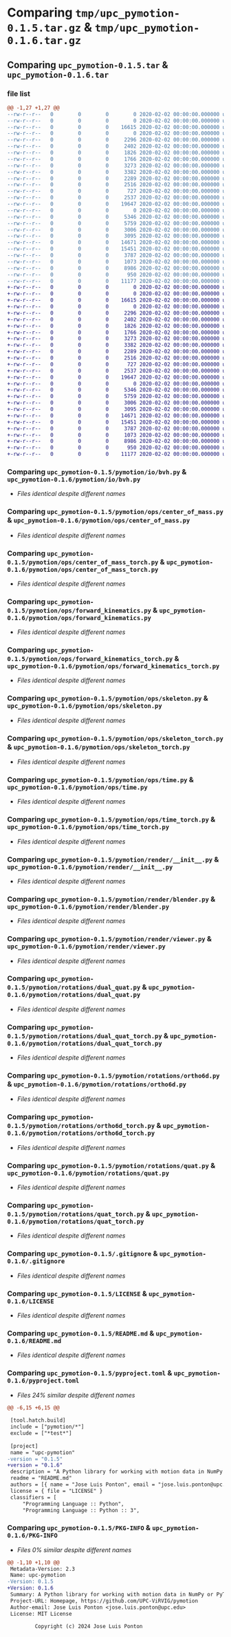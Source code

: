 # Comparing `tmp/upc_pymotion-0.1.5.tar.gz` & `tmp/upc_pymotion-0.1.6.tar.gz`

## Comparing `upc_pymotion-0.1.5.tar` & `upc_pymotion-0.1.6.tar`

### file list

```diff
@@ -1,27 +1,27 @@
--rw-r--r--   0        0        0        0 2020-02-02 00:00:00.000000 upc_pymotion-0.1.5/pymotion/__init__.py
--rw-r--r--   0        0        0        0 2020-02-02 00:00:00.000000 upc_pymotion-0.1.5/pymotion/io/__init__.py
--rw-r--r--   0        0        0    16615 2020-02-02 00:00:00.000000 upc_pymotion-0.1.5/pymotion/io/bvh.py
--rw-r--r--   0        0        0        0 2020-02-02 00:00:00.000000 upc_pymotion-0.1.5/pymotion/ops/__init__.py
--rw-r--r--   0        0        0     2296 2020-02-02 00:00:00.000000 upc_pymotion-0.1.5/pymotion/ops/center_of_mass.py
--rw-r--r--   0        0        0     2402 2020-02-02 00:00:00.000000 upc_pymotion-0.1.5/pymotion/ops/center_of_mass_torch.py
--rw-r--r--   0        0        0     1826 2020-02-02 00:00:00.000000 upc_pymotion-0.1.5/pymotion/ops/forward_kinematics.py
--rw-r--r--   0        0        0     1766 2020-02-02 00:00:00.000000 upc_pymotion-0.1.5/pymotion/ops/forward_kinematics_torch.py
--rw-r--r--   0        0        0     3273 2020-02-02 00:00:00.000000 upc_pymotion-0.1.5/pymotion/ops/skeleton.py
--rw-r--r--   0        0        0     3382 2020-02-02 00:00:00.000000 upc_pymotion-0.1.5/pymotion/ops/skeleton_torch.py
--rw-r--r--   0        0        0     2289 2020-02-02 00:00:00.000000 upc_pymotion-0.1.5/pymotion/ops/time.py
--rw-r--r--   0        0        0     2516 2020-02-02 00:00:00.000000 upc_pymotion-0.1.5/pymotion/ops/time_torch.py
--rw-r--r--   0        0        0      727 2020-02-02 00:00:00.000000 upc_pymotion-0.1.5/pymotion/render/__init__.py
--rw-r--r--   0        0        0     2537 2020-02-02 00:00:00.000000 upc_pymotion-0.1.5/pymotion/render/blender.py
--rw-r--r--   0        0        0    19647 2020-02-02 00:00:00.000000 upc_pymotion-0.1.5/pymotion/render/viewer.py
--rw-r--r--   0        0        0        0 2020-02-02 00:00:00.000000 upc_pymotion-0.1.5/pymotion/rotations/__init__.py
--rw-r--r--   0        0        0     5346 2020-02-02 00:00:00.000000 upc_pymotion-0.1.5/pymotion/rotations/dual_quat.py
--rw-r--r--   0        0        0     5759 2020-02-02 00:00:00.000000 upc_pymotion-0.1.5/pymotion/rotations/dual_quat_torch.py
--rw-r--r--   0        0        0     3006 2020-02-02 00:00:00.000000 upc_pymotion-0.1.5/pymotion/rotations/ortho6d.py
--rw-r--r--   0        0        0     3095 2020-02-02 00:00:00.000000 upc_pymotion-0.1.5/pymotion/rotations/ortho6d_torch.py
--rw-r--r--   0        0        0    14671 2020-02-02 00:00:00.000000 upc_pymotion-0.1.5/pymotion/rotations/quat.py
--rw-r--r--   0        0        0    15451 2020-02-02 00:00:00.000000 upc_pymotion-0.1.5/pymotion/rotations/quat_torch.py
--rw-r--r--   0        0        0     3787 2020-02-02 00:00:00.000000 upc_pymotion-0.1.5/.gitignore
--rw-r--r--   0        0        0     1073 2020-02-02 00:00:00.000000 upc_pymotion-0.1.5/LICENSE
--rw-r--r--   0        0        0     8986 2020-02-02 00:00:00.000000 upc_pymotion-0.1.5/README.md
--rw-r--r--   0        0        0      950 2020-02-02 00:00:00.000000 upc_pymotion-0.1.5/pyproject.toml
--rw-r--r--   0        0        0    11177 2020-02-02 00:00:00.000000 upc_pymotion-0.1.5/PKG-INFO
+-rw-r--r--   0        0        0        0 2020-02-02 00:00:00.000000 upc_pymotion-0.1.6/pymotion/__init__.py
+-rw-r--r--   0        0        0        0 2020-02-02 00:00:00.000000 upc_pymotion-0.1.6/pymotion/io/__init__.py
+-rw-r--r--   0        0        0    16615 2020-02-02 00:00:00.000000 upc_pymotion-0.1.6/pymotion/io/bvh.py
+-rw-r--r--   0        0        0        0 2020-02-02 00:00:00.000000 upc_pymotion-0.1.6/pymotion/ops/__init__.py
+-rw-r--r--   0        0        0     2296 2020-02-02 00:00:00.000000 upc_pymotion-0.1.6/pymotion/ops/center_of_mass.py
+-rw-r--r--   0        0        0     2402 2020-02-02 00:00:00.000000 upc_pymotion-0.1.6/pymotion/ops/center_of_mass_torch.py
+-rw-r--r--   0        0        0     1826 2020-02-02 00:00:00.000000 upc_pymotion-0.1.6/pymotion/ops/forward_kinematics.py
+-rw-r--r--   0        0        0     1766 2020-02-02 00:00:00.000000 upc_pymotion-0.1.6/pymotion/ops/forward_kinematics_torch.py
+-rw-r--r--   0        0        0     3273 2020-02-02 00:00:00.000000 upc_pymotion-0.1.6/pymotion/ops/skeleton.py
+-rw-r--r--   0        0        0     3382 2020-02-02 00:00:00.000000 upc_pymotion-0.1.6/pymotion/ops/skeleton_torch.py
+-rw-r--r--   0        0        0     2289 2020-02-02 00:00:00.000000 upc_pymotion-0.1.6/pymotion/ops/time.py
+-rw-r--r--   0        0        0     2516 2020-02-02 00:00:00.000000 upc_pymotion-0.1.6/pymotion/ops/time_torch.py
+-rw-r--r--   0        0        0      727 2020-02-02 00:00:00.000000 upc_pymotion-0.1.6/pymotion/render/__init__.py
+-rw-r--r--   0        0        0     2537 2020-02-02 00:00:00.000000 upc_pymotion-0.1.6/pymotion/render/blender.py
+-rw-r--r--   0        0        0    19647 2020-02-02 00:00:00.000000 upc_pymotion-0.1.6/pymotion/render/viewer.py
+-rw-r--r--   0        0        0        0 2020-02-02 00:00:00.000000 upc_pymotion-0.1.6/pymotion/rotations/__init__.py
+-rw-r--r--   0        0        0     5346 2020-02-02 00:00:00.000000 upc_pymotion-0.1.6/pymotion/rotations/dual_quat.py
+-rw-r--r--   0        0        0     5759 2020-02-02 00:00:00.000000 upc_pymotion-0.1.6/pymotion/rotations/dual_quat_torch.py
+-rw-r--r--   0        0        0     3006 2020-02-02 00:00:00.000000 upc_pymotion-0.1.6/pymotion/rotations/ortho6d.py
+-rw-r--r--   0        0        0     3095 2020-02-02 00:00:00.000000 upc_pymotion-0.1.6/pymotion/rotations/ortho6d_torch.py
+-rw-r--r--   0        0        0    14671 2020-02-02 00:00:00.000000 upc_pymotion-0.1.6/pymotion/rotations/quat.py
+-rw-r--r--   0        0        0    15451 2020-02-02 00:00:00.000000 upc_pymotion-0.1.6/pymotion/rotations/quat_torch.py
+-rw-r--r--   0        0        0     3787 2020-02-02 00:00:00.000000 upc_pymotion-0.1.6/.gitignore
+-rw-r--r--   0        0        0     1073 2020-02-02 00:00:00.000000 upc_pymotion-0.1.6/LICENSE
+-rw-r--r--   0        0        0     8986 2020-02-02 00:00:00.000000 upc_pymotion-0.1.6/README.md
+-rw-r--r--   0        0        0      950 2020-02-02 00:00:00.000000 upc_pymotion-0.1.6/pyproject.toml
+-rw-r--r--   0        0        0    11177 2020-02-02 00:00:00.000000 upc_pymotion-0.1.6/PKG-INFO
```

### Comparing `upc_pymotion-0.1.5/pymotion/io/bvh.py` & `upc_pymotion-0.1.6/pymotion/io/bvh.py`

 * *Files identical despite different names*

### Comparing `upc_pymotion-0.1.5/pymotion/ops/center_of_mass.py` & `upc_pymotion-0.1.6/pymotion/ops/center_of_mass.py`

 * *Files identical despite different names*

### Comparing `upc_pymotion-0.1.5/pymotion/ops/center_of_mass_torch.py` & `upc_pymotion-0.1.6/pymotion/ops/center_of_mass_torch.py`

 * *Files identical despite different names*

### Comparing `upc_pymotion-0.1.5/pymotion/ops/forward_kinematics.py` & `upc_pymotion-0.1.6/pymotion/ops/forward_kinematics.py`

 * *Files identical despite different names*

### Comparing `upc_pymotion-0.1.5/pymotion/ops/forward_kinematics_torch.py` & `upc_pymotion-0.1.6/pymotion/ops/forward_kinematics_torch.py`

 * *Files identical despite different names*

### Comparing `upc_pymotion-0.1.5/pymotion/ops/skeleton.py` & `upc_pymotion-0.1.6/pymotion/ops/skeleton.py`

 * *Files identical despite different names*

### Comparing `upc_pymotion-0.1.5/pymotion/ops/skeleton_torch.py` & `upc_pymotion-0.1.6/pymotion/ops/skeleton_torch.py`

 * *Files identical despite different names*

### Comparing `upc_pymotion-0.1.5/pymotion/ops/time.py` & `upc_pymotion-0.1.6/pymotion/ops/time.py`

 * *Files identical despite different names*

### Comparing `upc_pymotion-0.1.5/pymotion/ops/time_torch.py` & `upc_pymotion-0.1.6/pymotion/ops/time_torch.py`

 * *Files identical despite different names*

### Comparing `upc_pymotion-0.1.5/pymotion/render/__init__.py` & `upc_pymotion-0.1.6/pymotion/render/__init__.py`

 * *Files identical despite different names*

### Comparing `upc_pymotion-0.1.5/pymotion/render/blender.py` & `upc_pymotion-0.1.6/pymotion/render/blender.py`

 * *Files identical despite different names*

### Comparing `upc_pymotion-0.1.5/pymotion/render/viewer.py` & `upc_pymotion-0.1.6/pymotion/render/viewer.py`

 * *Files identical despite different names*

### Comparing `upc_pymotion-0.1.5/pymotion/rotations/dual_quat.py` & `upc_pymotion-0.1.6/pymotion/rotations/dual_quat.py`

 * *Files identical despite different names*

### Comparing `upc_pymotion-0.1.5/pymotion/rotations/dual_quat_torch.py` & `upc_pymotion-0.1.6/pymotion/rotations/dual_quat_torch.py`

 * *Files identical despite different names*

### Comparing `upc_pymotion-0.1.5/pymotion/rotations/ortho6d.py` & `upc_pymotion-0.1.6/pymotion/rotations/ortho6d.py`

 * *Files identical despite different names*

### Comparing `upc_pymotion-0.1.5/pymotion/rotations/ortho6d_torch.py` & `upc_pymotion-0.1.6/pymotion/rotations/ortho6d_torch.py`

 * *Files identical despite different names*

### Comparing `upc_pymotion-0.1.5/pymotion/rotations/quat.py` & `upc_pymotion-0.1.6/pymotion/rotations/quat.py`

 * *Files identical despite different names*

### Comparing `upc_pymotion-0.1.5/pymotion/rotations/quat_torch.py` & `upc_pymotion-0.1.6/pymotion/rotations/quat_torch.py`

 * *Files identical despite different names*

### Comparing `upc_pymotion-0.1.5/.gitignore` & `upc_pymotion-0.1.6/.gitignore`

 * *Files identical despite different names*

### Comparing `upc_pymotion-0.1.5/LICENSE` & `upc_pymotion-0.1.6/LICENSE`

 * *Files identical despite different names*

### Comparing `upc_pymotion-0.1.5/README.md` & `upc_pymotion-0.1.6/README.md`

 * *Files identical despite different names*

### Comparing `upc_pymotion-0.1.5/pyproject.toml` & `upc_pymotion-0.1.6/pyproject.toml`

 * *Files 24% similar despite different names*

```diff
@@ -6,15 +6,15 @@
 
 [tool.hatch.build]
 include = ["pymotion/*"]
 exclude = ["*test*"]
 
 [project]
 name = "upc-pymotion"
-version = "0.1.5"
+version = "0.1.6"
 description = "A Python library for working with motion data in NumPy or PyTorch."
 readme = "README.md"
 authors = [{ name = "Jose Luis Ponton", email = "jose.luis.ponton@upc.edu" }]
 license = { file = "LICENSE" }
 classifiers = [
     "Programming Language :: Python",
     "Programming Language :: Python :: 3",
```

### Comparing `upc_pymotion-0.1.5/PKG-INFO` & `upc_pymotion-0.1.6/PKG-INFO`

 * *Files 0% similar despite different names*

```diff
@@ -1,10 +1,10 @@
 Metadata-Version: 2.3
 Name: upc-pymotion
-Version: 0.1.5
+Version: 0.1.6
 Summary: A Python library for working with motion data in NumPy or PyTorch.
 Project-URL: Homepage, https://github.com/UPC-ViRVIG/pymotion
 Author-email: Jose Luis Ponton <jose.luis.ponton@upc.edu>
 License: MIT License
         
         Copyright (c) 2024 Jose Luis Ponton
```

